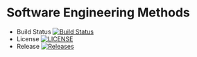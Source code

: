 # Software Engineering Methods

- Build Status [![Build Status](https://travis-ci.org/moemyintaungmoe/sem.svg?branch=master)](https://travis-ci.org/moemyintaungmoe/msem)
- License [![LICENSE](https://img.shields.io/github/license/moemyintaungmoe/sem.svg?style=flat-square)](https://github.com/moemyintaungmoe/msem/blob/master/LICENSE)
- Release [![Releases](https://img.shields.io/github/release/moemyintaungmoe/sem/all.svg?style=flat-square)](https://github.com/moemyintaugngmoe/msem/releases)
